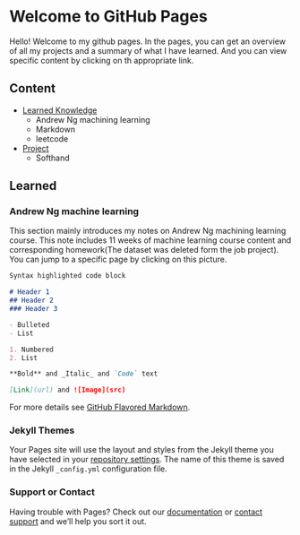 # Welcome to GitHub Pages
Hello! Welcome to my github pages. In the pages, you can get an overview of all my projects and a summary of what I have learned. And you can view specific content by clicking on th appropriate link.

## Content  
* [Learned Knowledge](#learned)
	* Andrew Ng machining learning  
	* Markdown  
	* leetcode
* [Project](#project)
	* Softhand  
	
## Learned 
### Andrew Ng machine learning  
This section mainly introduces my notes on Andrew Ng machining learning course. This note includes 11 weeks of machine learning course content and corresponding homework(The dataset was deleted form the job project). You can jump to a specific page by clicking on this picture.  
![]()  


```markdown
Syntax highlighted code block

# Header 1
## Header 2
### Header 3

- Bulleted
- List

1. Numbered
2. List

**Bold** and _Italic_ and `Code` text

[Link](url) and ![Image](src)
```

For more details see [GitHub Flavored Markdown](https://guides.github.com/features/mastering-markdown/).

### Jekyll Themes

Your Pages site will use the layout and styles from the Jekyll theme you have selected in your [repository settings](https://github.com/guoguanglu/guoguanglu.github.com/settings). The name of this theme is saved in the Jekyll `_config.yml` configuration file.

### Support or Contact

Having trouble with Pages? Check out our [documentation](https://help.github.com/categories/github-pages-basics/) or [contact support](https://github.com/contact) and we’ll help you sort it out.
